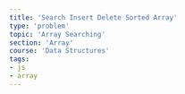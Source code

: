 ```yaml
---
title: 'Search Insert Delete Sorted Array'
type: 'problem'
topic: 'Array Searching'
section: 'Array'
course: 'Data Structures'
tags:
- js
- array
---
```

